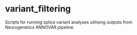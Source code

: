 # variant_filtering
Scripts for running splice variant analyses utilising outputs from Neurogenetics ANNOVAR pipeline.
